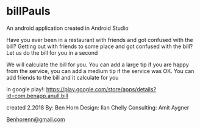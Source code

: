 # billPauls
An android application created in Android Studio

Have you ever been in a restaurant with friends and got confused with the bill? Getting out with friends to some place and got confused with the bill? Let us do the bill for you in a second

We will calculate the bill for you. You can add a large tip if you are happy from the service, you can add a medium tip if the service was OK. You can add friends to the bill and it calculate for you

in google play!:
https://play.google.com/store/apps/details?id=com.benapp.anull.bill

created 2.2018
By: Ben Horn
Design: Ilan Chelly
Consulting: Amit Aygner

Benhorenn@gmail.com
